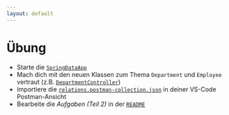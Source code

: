 ```yaml
---
layout: default
---
```


<Footer
    text="☕️ Java-Web-Technologien"
/>

# Übung <SubHeading text="Relationen mit Spring Data"/>

<div class="grid grid-cols-12 gap-6">
<div class="col-span-12">

- Starte die [`SpringDataApp`](https://github.com/volkmann-design-code/IU-DSPWA1022-Programmierung-von-Web-Anwendungen/tree/main/packages/dspwa1022/src/main/java/org/iu/dspwa1022/springdata/SpringDataApp.java)
- Mach dich mit den neuen Klassen zum Thema `Department` und `Employee` vertraut (z.B. [`DepartmentController`](https://github.com/volkmann-design-code/IU-DSPWA1022-Programmierung-von-Web-Anwendungen/blob/main/packages/dspwa1022/src/main/java/org/iu/dspwa1022/springdata/controller/DepartmentController.java))
- Importiere die [`relations.postman-collection.json`](https://github.com/volkmann-design-code/IU-DSPWA1022-Programmierung-von-Web-Anwendungen/tree/main/packages/resources/postman/relations.postman_collection.json) in deiner VS-Code Postman-Ansicht
- Bearbeite die _Aufgaben (Teil 2)_ in der [`README`](https://github.com/volkmann-design-code/IU-DSPWA1022-Programmierung-von-Web-Anwendungen/tree/main/packages/dspwa1022/src/main/java/org/iu/dspwa1022/springdata/README.md)

</div>
<div class="col-span-12">

</div>
</div>

<PageNumber/>
